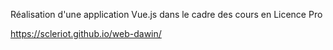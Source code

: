 Réalisation d'une application Vue.js dans le cadre des cours en Licence Pro

https://scleriot.github.io/web-dawin/
